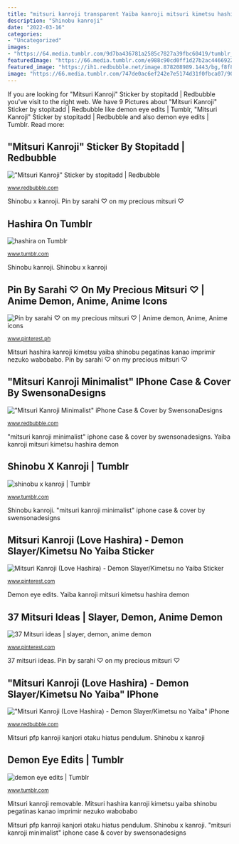 ```yaml
---
title: "mitsuri kanroji transparent Yaiba kanroji mitsuri kimetsu hashira demon"
description: "Shinobu kanroji"
date: "2022-03-16"
categories:
- "Uncategorized"
images:
- "https://64.media.tumblr.com/9d7ba436781a2585c7827a39fbc60419/tumblr_pzia3aSaze1yqimhto2_r6_500.png"
featuredImage: "https://66.media.tumblr.com/e988c90cd0ff1d27b2ac4466922e4d01/tumblr_ox0jkxuDxK1tybsxzo1_500.png"
featured_image: "https://ih1.redbubble.net/image.878208989.1443/bg,f8f8f8-flat,750x,075,f-pad,750x1000,f8f8f8.u2.jpg"
image: "https://66.media.tumblr.com/747de0ac6ef242e7e5174d31f0fbca07/907c1b1a516e88bc-40/s540x810/53cff690fe924f60971ec6080cd8642d79a7dc2c.png"
---
```


If you are looking for &quot;Mitsuri Kanroji&quot; Sticker by stopitadd | Redbubble you've visit to the right web. We have 9 Pictures about &quot;Mitsuri Kanroji&quot; Sticker by stopitadd | Redbubble like demon eye edits | Tumblr, &quot;Mitsuri Kanroji&quot; Sticker by stopitadd | Redbubble and also demon eye edits | Tumblr. Read more:

## &quot;Mitsuri Kanroji&quot; Sticker By Stopitadd | Redbubble

![&quot;Mitsuri Kanroji&quot; Sticker by stopitadd | Redbubble](https://ih1.redbubble.net/image.878208989.1443/bg,f8f8f8-flat,750x,075,f-pad,750x1000,f8f8f8.u2.jpg "Mitsuri pfp kanroji kanjori otaku hiatus pendulum")

<small>www.redbubble.com</small>

Shinobu x kanroji. Pin by sarahi ♡ on my precious mitsuri ♡

## Hashira On Tumblr

![hashira on Tumblr](https://66.media.tumblr.com/747de0ac6ef242e7e5174d31f0fbca07/907c1b1a516e88bc-40/s540x810/53cff690fe924f60971ec6080cd8642d79a7dc2c.png "Hashira on tumblr")

<small>www.tumblr.com</small>

Shinobu kanroji. Shinobu x kanroji

## Pin By Sarahi ♡ On My Precious Mitsuri ♡ | Anime Demon, Anime, Anime Icons

![Pin by sarahi ♡ on my precious mitsuri ♡ | Anime demon, Anime, Anime icons](https://i.pinimg.com/736x/41/58/78/415878b34ccc8148d2654a4175964c3e.jpg "Mitsuri kanroji yaiba accel")

<small>www.pinterest.ph</small>

Mitsuri hashira kanroji kimetsu yaiba shinobu pegatinas kanao imprimir nezuko wabobabo. Pin by sarahi ♡ on my precious mitsuri ♡

## &quot;Mitsuri Kanroji Minimalist&quot; IPhone Case &amp; Cover By SwensonaDesigns

![&quot;Mitsuri Kanroji Minimalist&quot; iPhone Case &amp; Cover by SwensonaDesigns](https://ih1.redbubble.net/image.1892662192.1107/icr,iphone_12_soft,end,a,x1000-bg,f8f8f8.u1.jpg "&quot;mitsuri kanroji&quot; sticker by stopitadd")

<small>www.redbubble.com</small>

&quot;mitsuri kanroji minimalist&quot; iphone case &amp; cover by swensonadesigns. Yaiba kanroji mitsuri kimetsu hashira demon

## Shinobu X Kanroji | Tumblr

![shinobu x kanroji | Tumblr](https://64.media.tumblr.com/9d7ba436781a2585c7827a39fbc60419/tumblr_pzia3aSaze1yqimhto2_r6_500.png "Shinobu kanroji")

<small>www.tumblr.com</small>

Shinobu kanroji. &quot;mitsuri kanroji minimalist&quot; iphone case &amp; cover by swensonadesigns

## Mitsuri Kanroji (Love Hashira) - Demon Slayer/Kimetsu No Yaiba Sticker

![Mitsuri Kanroji (Love Hashira) - Demon Slayer/Kimetsu no Yaiba Sticker](https://i.pinimg.com/originals/50/35/4c/50354cfbb25633e13acb055866f38472.jpg "Demon eye edits")

<small>www.pinterest.com</small>

Demon eye edits. Yaiba kanroji mitsuri kimetsu hashira demon

## 37 Mitsuri Ideas | Slayer, Demon, Anime Demon

![37 Mitsuri ideas | slayer, demon, anime demon](https://i.pinimg.com/474x/e0/0a/44/e00a4478e0d68f50ad18abbdade1cf6e.jpg "Pin by sarahi ♡ on my precious mitsuri ♡")

<small>www.pinterest.com</small>

37 mitsuri ideas. Pin by sarahi ♡ on my precious mitsuri ♡

## &quot;Mitsuri Kanroji (Love Hashira) - Demon Slayer/Kimetsu No Yaiba&quot; IPhone

![&quot;Mitsuri Kanroji (Love Hashira) - Demon Slayer/Kimetsu no Yaiba&quot; iPhone](https://ih1.redbubble.net/image.919008474.7520/icr,iphone_12_soft,end,a,x1000-bg,f8f8f8.jpg "Kanroji mitsuri scion graha")

<small>www.redbubble.com</small>

Mitsuri pfp kanroji kanjori otaku hiatus pendulum. Shinobu x kanroji

## Demon Eye Edits | Tumblr

![demon eye edits | Tumblr](https://66.media.tumblr.com/e988c90cd0ff1d27b2ac4466922e4d01/tumblr_ox0jkxuDxK1tybsxzo1_500.png "&quot;mitsuri kanroji minimalist&quot; iphone case &amp; cover by swensonadesigns")

<small>www.tumblr.com</small>

Mitsuri kanroji removable. Mitsuri hashira kanroji kimetsu yaiba shinobu pegatinas kanao imprimir nezuko wabobabo

Mitsuri pfp kanroji kanjori otaku hiatus pendulum. Shinobu x kanroji. &quot;mitsuri kanroji minimalist&quot; iphone case &amp; cover by swensonadesigns
